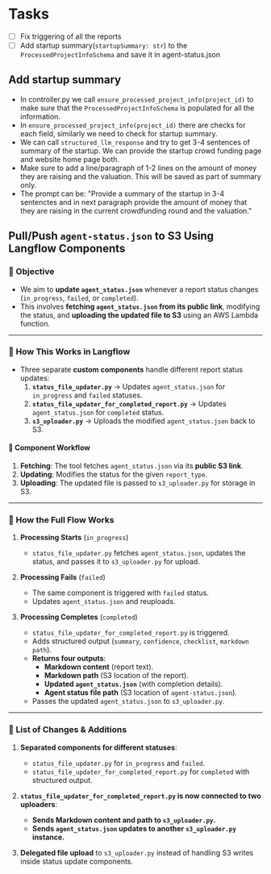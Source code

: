 # Tasks

- [ ] Fix triggering of all the reports
- [ ] Add startup summary(`startupSummary: str`) to the `ProcessedProjectInfoSchema` and save it in agent-status.json

## Add startup summary

- In controller.py we call `ensure_processed_project_info(project_id)` to make sure that the `ProcessedProjectInfoSchema`
  is populated for all the information.
- In `ensure_processed_project_info(project_id)` there are checks for each field, similarly we need to check for
  startup summary.
- We can call `structured_llm_response` and try to get 3-4 sentences of summary of the startup. We
  can provide the startup crowd funding page and website home page both.
- Make sure to add a line/paragraph of 1-2 lines on the amount of money they are raising and the valuation. This
  will be saved as part of summary only.
- The prompt can be: "Provide a summary of the startup in 3-4 sentenctes and in next paragraph provide the amount of money that
  they are raising in the current crowdfunding round and the valuation."

## **Pull/Push `agent-status.json` to S3 Using Langflow Components**

### **🔹 Objective**

- We aim to **update `agent_status.json`** whenever a report status changes (`in_progress`, `failed`, or `completed`).
- This involves **fetching `agent_status.json` from its public link**, modifying the status, and **uploading the updated file to S3** using an AWS Lambda function.

---

### **🔹 How This Works in Langflow**

- Three separate **custom components** handle different report status updates:
  1. **`status_file_updater.py`** → Updates `agent_status.json` for `in_progress` and `failed` statuses.
  2. **`status_file_updater_for_completed_report.py`** → Updates `agent_status.json` for `completed` status.
  3. **`s3_uploader.py`** → Uploads the modified `agent_status.json` back to S3.

#### **📌 Component Workflow**

1. **Fetching**: The tool fetches `agent_status.json` via its **public S3 link**.
2. **Updating**: Modifies the status for the given `report_type`.
3. **Uploading**: The updated file is passed to `s3_uploader.py` for storage in S3.

---

### **🔹 How the Full Flow Works**

1. **Processing Starts** (`in_progress`)

   - `status_file_updater.py` fetches `agent_status.json`, updates the status, and passes it to `s3_uploader.py` for upload.

2. **Processing Fails** (`failed`)

   - The same component is triggered with `failed` status.
   - Updates `agent_status.json` and reuploads.

3. **Processing Completes** (`completed`)
   - `status_file_updater_for_completed_report.py` is triggered.
   - Adds structured output (`summary`, `confidence`, `checklist`, `markdown path`).
   - **Returns four outputs**:
     - **Markdown content** (report text).
     - **Markdown path** (S3 location of the report).
     - **Updated `agent_status.json`** (with completion details).
     - **Agent status file path** (S3 location of `agent-status.json`).
   - Passes the updated `agent_status.json` to `s3_uploader.py`.

---

### **🔹 List of Changes & Additions**

1. **Separated components for different statuses**:

   - `status_file_updater.py` for `in_progress` and `failed`.
   - `status_file_updater_for_completed_report.py` for `completed` with structured output.

2. **`status_file_updater_for_completed_report.py` is now connected to two uploaders**:

   - **Sends Markdown content and path to `s3_uploader.py`.**
   - **Sends `agent_status.json` updates to another `s3_uploader.py` instance.**

3. **Delegated file upload** to `s3_uploader.py` instead of handling S3 writes inside status update components.

